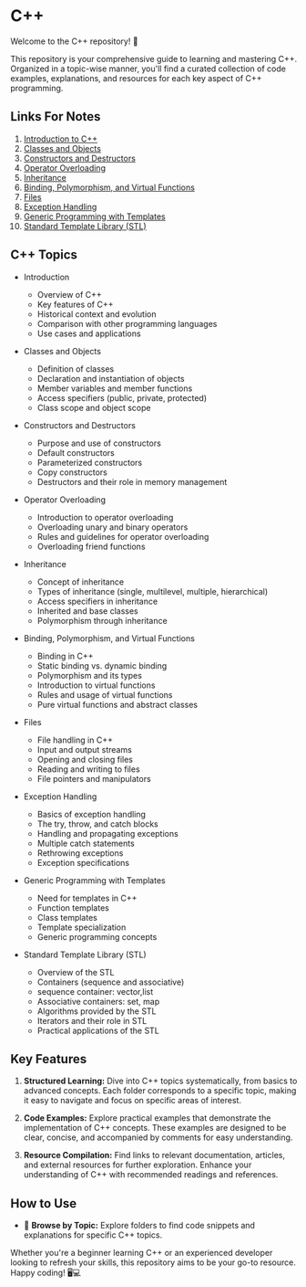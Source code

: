 # C++ 
Welcome to the C++ repository! 🚀

This repository is your comprehensive guide to learning and mastering C++. Organized in a topic-wise manner, you'll find a curated collection of code examples, explanations, and resources for each key aspect of C++ programming.
## Links For Notes

1. [Introduction to C++](https://vigneshvaranasi.github.io/CPlusPlus/Notes/Introduction%20to%20C++)
2. [Classes and Objects](https://vigneshvaranasi.github.io/CPlusPlus/Notes/Classes%20and%20Objects)
3. [Constructors and Destructors](#)
4. [Operator Overloading](#)
5. [Inheritance](#)
6. [Binding, Polymorphism, and Virtual Functions](#)
7. [Files](#)
8. [Exception Handling](#)
9. [Generic Programming with Templates](#)
10. [Standard Template Library (STL)](#)

## C++ Topics

- Introduction
    - Overview of C++
    - Key features of C++
    - Historical context and evolution
    - Comparison with other programming languages
    - Use cases and applications

- Classes and Objects
    - Definition of classes
    - Declaration and instantiation of objects
    - Member variables and member functions
    - Access specifiers (public, private, protected)
    - Class scope and object scope

- Constructors and Destructors
    - Purpose and use of constructors
    - Default constructors
    - Parameterized constructors
    - Copy constructors
    - Destructors and their role in memory management

- Operator Overloading
    - Introduction to operator overloading
    - Overloading unary and binary operators
    - Rules and guidelines for operator overloading
    - Overloading friend functions

- Inheritance
    - Concept of inheritance
    - Types of inheritance (single, multilevel, multiple, hierarchical)
    - Access specifiers in inheritance
    - Inherited and base classes
    - Polymorphism through inheritance

- Binding, Polymorphism, and Virtual Functions
    - Binding in C++
    - Static binding vs. dynamic binding
    - Polymorphism and its types
    - Introduction to virtual functions
    - Rules and usage of virtual functions
    - Pure virtual functions and abstract classes

- Files
    - File handling in C++
    - Input and output streams
    - Opening and closing files
    - Reading and writing to files
    - File pointers and manipulators

- Exception Handling
    - Basics of exception handling
    - The try, throw, and catch blocks
    - Handling and propagating exceptions
    - Multiple catch statements
    - Rethrowing exceptions
    - Exception specifications

- Generic Programming with Templates
    - Need for templates in C++
    - Function templates
    - Class templates
    - Template specialization
    - Generic programming concepts

- Standard Template Library (STL)
    - Overview of the STL
    - Containers (sequence and associative)
    - sequence container: vector,list
    - Associative containers: set, map
    - Algorithms provided by the STL
    - Iterators and their role in STL
    - Practical applications of the STL
    
    
## Key Features

1. **Structured Learning:** Dive into C++ topics systematically, from basics to advanced concepts. Each folder corresponds to a specific topic, making it easy to navigate and focus on specific areas of interest.

2. **Code Examples:** Explore practical examples that demonstrate the implementation of C++ concepts. These examples are designed to be clear, concise, and accompanied by comments for easy understanding.

3. **Resource Compilation:** Find links to relevant documentation, articles, and external resources for further exploration. Enhance your understanding of C++ with recommended readings and references.

## How to Use

- 📂 **Browse by Topic:** Explore folders to find code snippets and explanations for specific C++ topics.

Whether you're a beginner learning C++ or an experienced developer looking to refresh your skills, this repository aims to be your go-to resource. Happy coding! 🖥️💻
